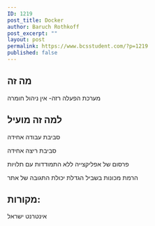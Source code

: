 ```yaml
---
ID: 1219
post_title: Docker
author: Baruch Rothkoff
post_excerpt: ""
layout: post
permalink: https://www.bcsstudent.com/?p=1219
published: false
---
```

<h2>מה זה</h2>
מערכת הפעלה רזה- אין ניהול חומרה
<h2>למה זה מועיל</h2>
סביבת עבודה אחידה

סביבת ריצה אחידה

פרסום של אפליקצייה ללא התמודדות עם תלויות

הרמת מכונות בשביל הגדלת יכולת התגובה של אתר
<h2>מקורות:</h2>
אינטרנט ישראל